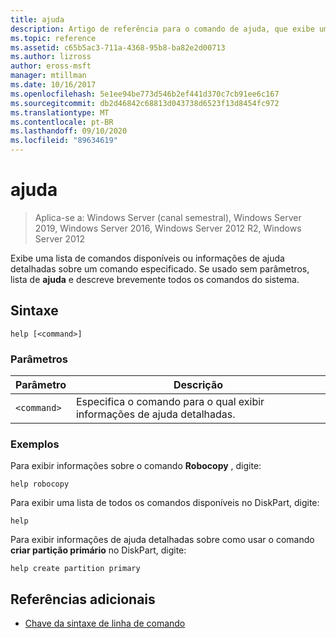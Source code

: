 ```yaml
---
title: ajuda
description: Artigo de referência para o comando de ajuda, que exibe uma lista dos comandos disponíveis ou informações de ajuda detalhadas sobre um comando especificado.
ms.topic: reference
ms.assetid: c65b5ac3-711a-4368-95b8-ba82e2d00713
ms.author: lizross
author: eross-msft
manager: mtillman
ms.date: 10/16/2017
ms.openlocfilehash: 5e1ee94be773d546b2ef441d370c7cb91ee6c167
ms.sourcegitcommit: db2d46842c68813d043738d6523f13d8454fc972
ms.translationtype: MT
ms.contentlocale: pt-BR
ms.lasthandoff: 09/10/2020
ms.locfileid: "89634619"
---
```

# <a name="help"></a>ajuda

> Aplica-se a: Windows Server (canal semestral), Windows Server 2019, Windows Server 2016, Windows Server 2012 R2, Windows Server 2012

Exibe uma lista de comandos disponíveis ou informações de ajuda detalhadas sobre um comando especificado. Se usado sem parâmetros, lista de **ajuda** e descreve brevemente todos os comandos do sistema.

## <a name="syntax"></a>Sintaxe

```
help [<command>]
```

### <a name="parameters"></a>Parâmetros

| Parâmetro | Descrição |
| --------- | ----------- |
| `<command>` | Especifica o comando para o qual exibir informações de ajuda detalhadas. |

### <a name="examples"></a>Exemplos

Para exibir informações sobre o comando **Robocopy** , digite:

```
help robocopy
```

Para exibir uma lista de todos os comandos disponíveis no DiskPart, digite:

```
help
```

Para exibir informações de ajuda detalhadas sobre como usar o comando **criar partição primário** no DiskPart, digite:

```
help create partition primary
```

## <a name="additional-references"></a>Referências adicionais

- [Chave da sintaxe de linha de comando](command-line-syntax-key.md)

